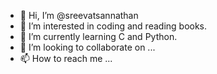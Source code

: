 - 👋 Hi, I’m @sreevatsannathan
- 👀 I’m interested in coding and reading books.
- 🌱 I’m currently learning C and Python.
- 💞️ I’m looking to collaborate on ...
- 📫 How to reach me ...

<!---
sreevatsannathan/sreevatsannathan is a ✨ special ✨ repository because its `README.md` (this file) appears on your GitHub profile.
You can click the Preview link to take a look at your changes.
--->
